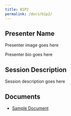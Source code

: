 ```yaml
---
title: B1P2
permalink: /docs/b1p2/
---
```


## Presenter Name

Presenter image goes here

Presenter bio goes here

## Session Description

Session description goes here

## Documents
 - [Sample Document](../monday/breakout1/documents/b1p1d1.pdf)